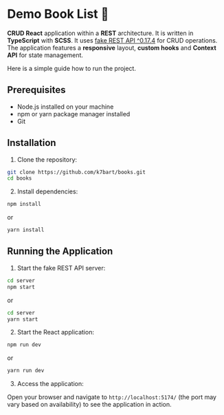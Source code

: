 # Demo Book List 📖

**CRUD React** application within a **REST** architecture. It is written in **TypeScript** with **SCSS**. It uses [fake REST API ^0.17.4](https://github.com/typicode/json-server) for CRUD operations. The application features a **responsive** layout, **custom hooks** and **Context API** for state management.

Here is a simple guide how to run the project.

## Prerequisites

- Node.js installed on your machine
- npm or yarn package manager installed
- Git

## Installation

1. Clone the repository:

```sh
git clone https://github.com/k7bart/books.git
cd books
```

2. Install dependencies:

```sh
npm install
```

or

```sh
yarn install
```

## Running the Application

1. Start the fake REST API server:

```sh
cd server
npm start
```

or

```sh
cd server
yarn start
```

2. Start the React application:

```sh
npm run dev
```

or

```sh
yarn run dev
```

3. Access the application:

Open your browser and navigate to `http://localhost:5174/` (the port may vary based on availability) to see the application in action.
